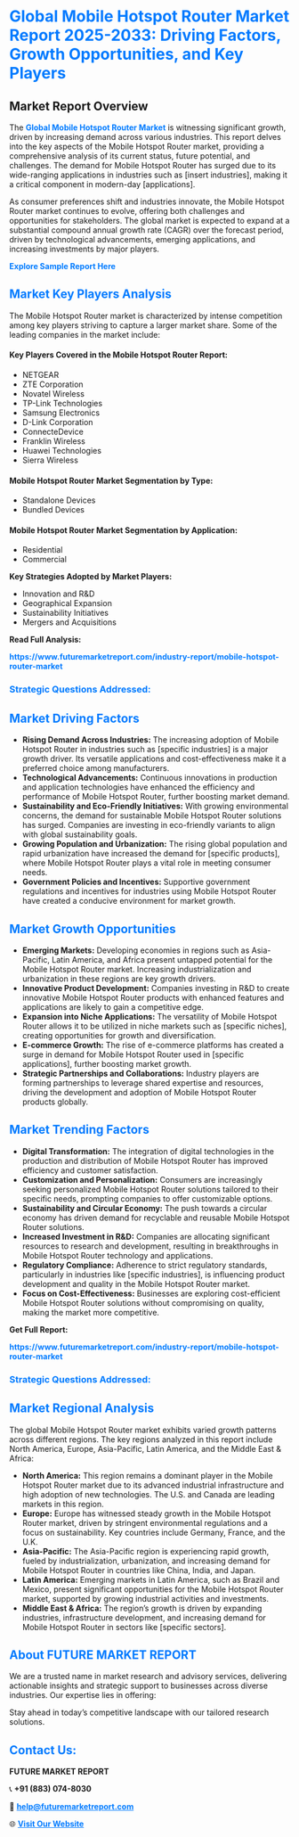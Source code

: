 <h1 style="color: #007BFF;">Global Mobile Hotspot Router Market Report 2025-2033: Driving Factors, Growth Opportunities, and Key Players</h1>

<section id="overview">
<h2>Market Report Overview</h2>
<p>The <a href="https://www.futuremarketreport.com/industry-report/mobile-hotspot-router-market" style="color: #007BFF; text-decoration: none;"><strong>Global Mobile Hotspot Router Market</strong></a> is witnessing significant growth, driven by increasing demand across various industries. This report delves into the key aspects of the Mobile Hotspot Router market, providing a comprehensive analysis of its current status, future potential, and challenges. The demand for Mobile Hotspot Router has surged due to its wide-ranging applications in industries such as [insert industries], making it a critical component in modern-day [applications].</p>
<p>As consumer preferences shift and industries innovate, the Mobile Hotspot Router market continues to evolve, offering both challenges and opportunities for stakeholders. The global market is expected to expand at a substantial compound annual growth rate (CAGR) over the forecast period, driven by technological advancements, emerging applications, and increasing investments by major players.</p>
</section>

<section id="overview">
<p><a href="https://www.futuremarketreport.com/request-sample/reportId=82056" style="color: #007BFF; text-decoration: none;"><strong>Explore Sample Report Here</strong></a></p>
</section>

<section id="key-players">
<h2 style="color: #007BFF;">Market Key Players Analysis</h2>
<p>The Mobile Hotspot Router market is characterized by intense competition among key players striving to capture a larger market share. Some of the leading companies in the market include:</p>
<h4>Key Players Covered in the Mobile Hotspot Router Report:</h4>
<ul><li>NETGEAR</li><li>ZTE Corporation</li><li>Novatel Wireless</li><li>TP-Link Technologies</li><li>Samsung Electronics</li><li>D-Link Corporation</li><li>ConnecteDevice</li><li>Franklin Wireless</li><li>Huawei Technologies</li><li>Sierra Wireless</li></ul>
<h4>Mobile Hotspot Router Market Segmentation by Type:</h4>
<ul><li>Standalone Devices</li><li>Bundled Devices</li></ul>

<h4>Mobile Hotspot Router Market Segmentation by Application:</h4>
<ul><li>Residential</li><li>Commercial</li></ul>
<p><strong>Key Strategies Adopted by Market Players:</strong></p>
<ul>
<li>Innovation and R&D</li>
<li>Geographical Expansion</li>
<li>Sustainability Initiatives</li>
<li>Mergers and Acquisitions</li>
</ul>
</section>

<section>
<p><strong>Read Full Analysis: </strong></p><a href="https://www.futuremarketreport.com/industry-report/mobile-hotspot-router-market" style="color: #007BFF; text-decoration: none;"><strong>https://www.futuremarketreport.com/industry-report/mobile-hotspot-router-market</strong></a>
<h3 style="color: #007BFF;">Strategic Questions Addressed:</h3>
</section>

<section id="driving-factors">
<h2 style="color: #007BFF;">Market Driving Factors</h2>
<ul>
<li><strong>Rising Demand Across Industries:</strong> The increasing adoption of Mobile Hotspot Router in industries such as [specific industries] is a major growth driver. Its versatile applications and cost-effectiveness make it a preferred choice among manufacturers.</li>
<li><strong>Technological Advancements:</strong> Continuous innovations in production and application technologies have enhanced the efficiency and performance of Mobile Hotspot Router, further boosting market demand.</li>
<li><strong>Sustainability and Eco-Friendly Initiatives:</strong> With growing environmental concerns, the demand for sustainable Mobile Hotspot Router solutions has surged. Companies are investing in eco-friendly variants to align with global sustainability goals.</li>
<li><strong>Growing Population and Urbanization:</strong> The rising global population and rapid urbanization have increased the demand for [specific products], where Mobile Hotspot Router plays a vital role in meeting consumer needs.</li>
<li><strong>Government Policies and Incentives:</strong> Supportive government regulations and incentives for industries using Mobile Hotspot Router have created a conducive environment for market growth.</li>
</ul>
</section>

<section id="growth-opportunities">
<h2 style="color: #007BFF;">Market Growth Opportunities</h2>
<ul>
<li><strong>Emerging Markets:</strong> Developing economies in regions such as Asia-Pacific, Latin America, and Africa present untapped potential for the Mobile Hotspot Router market. Increasing industrialization and urbanization in these regions are key growth drivers.</li>
<li><strong>Innovative Product Development:</strong> Companies investing in R&D to create innovative Mobile Hotspot Router products with enhanced features and applications are likely to gain a competitive edge.</li>
<li><strong>Expansion into Niche Applications:</strong> The versatility of Mobile Hotspot Router allows it to be utilized in niche markets such as [specific niches], creating opportunities for growth and diversification.</li>
<li><strong>E-commerce Growth:</strong> The rise of e-commerce platforms has created a surge in demand for Mobile Hotspot Router used in [specific applications], further boosting market growth.</li>
<li><strong>Strategic Partnerships and Collaborations:</strong> Industry players are forming partnerships to leverage shared expertise and resources, driving the development and adoption of Mobile Hotspot Router products globally.</li>
</ul>
</section>

<section id="trending-factors">
<h2 style="color: #007BFF;">Market Trending Factors</h2>
<ul>
<li><strong>Digital Transformation:</strong> The integration of digital technologies in the production and distribution of Mobile Hotspot Router has improved efficiency and customer satisfaction.</li>
<li><strong>Customization and Personalization:</strong> Consumers are increasingly seeking personalized Mobile Hotspot Router solutions tailored to their specific needs, prompting companies to offer customizable options.</li>
<li><strong>Sustainability and Circular Economy:</strong> The push towards a circular economy has driven demand for recyclable and reusable Mobile Hotspot Router solutions.</li>
<li><strong>Increased Investment in R&D:</strong> Companies are allocating significant resources to research and development, resulting in breakthroughs in Mobile Hotspot Router technology and applications.</li>
<li><strong>Regulatory Compliance:</strong> Adherence to strict regulatory standards, particularly in industries like [specific industries], is influencing product development and quality in the Mobile Hotspot Router market.</li>
<li><strong>Focus on Cost-Effectiveness:</strong> Businesses are exploring cost-efficient Mobile Hotspot Router solutions without compromising on quality, making the market more competitive.</li>
</ul>
</section>

<section>
<p><strong>Get Full Report: </strong></p><a href="https://www.futuremarketreport.com/industry-report/mobile-hotspot-router-market" style="color: #007BFF; text-decoration: none;"><strong>https://www.futuremarketreport.com/industry-report/mobile-hotspot-router-market</strong></a>
<h3 style="color: #007BFF;">Strategic Questions Addressed:</h3>
</section>


<section id="regional-analysis">
<h2 style="color: #007BFF;">Market Regional Analysis</h2>
<p>The global Mobile Hotspot Router market exhibits varied growth patterns across different regions. The key regions analyzed in this report include North America, Europe, Asia-Pacific, Latin America, and the Middle East & Africa:</p>
<ul>
<li><strong>North America:</strong> This region remains a dominant player in the Mobile Hotspot Router market due to its advanced industrial infrastructure and high adoption of new technologies. The U.S. and Canada are leading markets in this region.</li>
<li><strong>Europe:</strong> Europe has witnessed steady growth in the Mobile Hotspot Router market, driven by stringent environmental regulations and a focus on sustainability. Key countries include Germany, France, and the U.K.</li>
<li><strong>Asia-Pacific:</strong> The Asia-Pacific region is experiencing rapid growth, fueled by industrialization, urbanization, and increasing demand for Mobile Hotspot Router in countries like China, India, and Japan.</li>
<li><strong>Latin America:</strong> Emerging markets in Latin America, such as Brazil and Mexico, present significant opportunities for the Mobile Hotspot Router market, supported by growing industrial activities and investments.</li>
<li><strong>Middle East & Africa:</strong> The region’s growth is driven by expanding industries, infrastructure development, and increasing demand for Mobile Hotspot Router in sectors like [specific sectors].</li>
</ul>
</section>

<footer>
<h2 style="color: #007BFF;">About FUTURE MARKET REPORT</h2>
<p>We are a trusted name in market research and advisory services, delivering actionable insights and strategic support to businesses across diverse industries. Our expertise lies in offering:</p>

<p>Stay ahead in today’s competitive landscape with our tailored research solutions.</p>

<h2 style="color: #007BFF;">Contact Us:</h2>
<p><strong>FUTURE MARKET REPORT</strong></p>
<p>📞 <strong>+91 (883) 074-8030</strong></p>
<p>📧 <strong><a href="mailto:help@futuremarketreport.com" style="color: #007BFF;">help@futuremarketreport.com</a></strong></p>
<p>🌐 <strong><a href="https://www.futuremarketreport.com/" style="color: #007BFF;">Visit Our Website</a></strong></p>
</footer>
